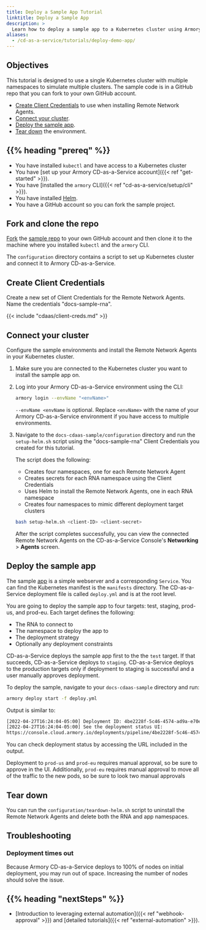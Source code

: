 ```yaml
---
title: Deploy a Sample App Tutorial
linktitle: Deploy a Sample App
description: >
  Learn how to deploy a sample app to a Kubernetes cluster using Armory Continuous Deployment-as-a-Service.
aliases:
  - /cd-as-a-service/tutorials/deploy-demo-app/
---
```


## Objectives

This tutorial is designed to use a single Kubernetes cluster with multiple namespaces to simulate multiple clusters. The sample code is in a GitHub repo that you can fork to your own GitHub account.

- [Create Client Credentials](#create-client-credentials) to use when installing Remote Network Agents.
- [Connect your cluster](#connect-your-cluster).
- [Deploy the sample app](#deploy-the-sample-app).
- [Tear down](#tear-down) the environment.

## {{% heading "prereq" %}}

* You have installed `kubectl` and have access to a Kubernetes cluster
* You have [set up your Armory CD-as-a-Service account]({{< ref "get-started" >}}).
* You have [installed the `armory` CLI]({{< ref "cd-as-a-service/setup/cli" >}}).
* You have installed [Helm](https://helm.sh/docs/intro/install/).
* You have a GitHub account so you can fork the sample project.

## Fork and clone the repo

[Fork](https://docs.github.com/en/get-started/quickstart/fork-a-repo) the  [sample repo](https://github.com/armory/docs-cdaas-sample) to your own GitHub account and then clone it to the machine where you installed `kubectl` and the `armory` CLI.

The `configuration` directory contains a script to set up Kubernetes cluster and connect it to Armory CD-as-a-Service.

## Create Client Credentials

Create a new set of Client Credentials for the Remote Network Agents. Name the credentials "docs-sample-rna".

{{< include "cdaas/client-creds.md" >}}

## Connect your cluster

Configure the sample environments and install the Remote Network Agents in your Kubernetes cluster.

1. Make sure you are connected to the Kubernetes cluster you want to install the sample app on.
1. Log into your Armory CD-as-a-Service environment using the CLI:

   ```bash
   armory login --envName "<envName>"
   ```

   `--envName <envName` is optional. Replace `<envName>` with the name of your Armory CD-as-a-Service environment if you have access to multiple environments.

1. Navigate to the `docs-cdaas-sample/configuration` directory and run the `setup-helm.sh` script using the "docs-sample-rna" Client Credentials you created for this tutorial.

   The script does the following:

      - Creates four namespaces, one for each Remote Network Agent
      - Creates secrets for each RNA namespace using the Client Credentials
      - Uses Helm to install the Remote Network Agents, one in each RNA namespace
      - Creates four namespaces to mimic different deployment target clusters

   ```bash
   bash setup-helm.sh <client-ID> <client-secret>
   ```

   After the script completes successfully, you can view the connected Remote Network Agents on the CD-as-a-Service Console's **Networking** > **Agents** screen.

## Deploy the sample app

The sample [app](https://hub.docker.com/r/demoimages/bluegreen) is a simple webserver and a corresponding `Service`. You can find the Kubernetes manifest is the `manifests` directory. The CD-as-a-Service deployment file is called `deploy.yml` and is at the root level.

You are going to deploy the sample app to four targets: test, staging, prod-us, and prod-eu. Each target defines the following:

* The RNA to connect to
* The namespace to deploy the app to
* The deployment strategy
* Optionally any deployment constraints

CD-as-a-Service deploys the sample app first to the the `test` target. If that succeeds, CD-as-a-Service deploys to `staging`. CD-as-a-Service deploys to the production targets only if deployment to staging is successful and a user manually approves deployment.

To deploy the sample, navigate to your `docs-cdaas-sample` directory and run:

```bash
armory deploy start -f deploy.yml
```

Output is similar to:

```bash
[2022-04-27T16:24:04-05:00] Deployment ID: 4be2228f-5c46-4574-ad9a-e70e601d94c4
[2022-04-27T16:24:04-05:00] See the deployment status UI:
https://console.cloud.armory.io/deployments/pipeline/4be2228f-5c46-4574-ad9a-e70e601d94c4?environmentId=a8906e61-2388-4daa-b38e-4339390b9447
```

You can check deployment status by accessing the URL included in the output.

Deployment to `prod-us` and `prod-eu` requires manual approval, so be sure to approve in the UI. Additionally, `prod-eu` requires manual approval to move all of the traffic to the new pods, so be sure to look two manual approvals

## Tear down

You can run the `configuration/teardown-helm.sh` script to uninstall the Remote Network Agents and delete both the RNA and app namespaces.

## Troubleshooting

### Deployment times out

Because Armory CD-as-a-Service deploys to 100% of nodes on initial deployment, you may run out of space. Increasing the number of nodes should solve the issue.

## {{% heading "nextSteps" %}}

* [Introduction to leveraging external automation]({{< ref "webhook-approval" >}}) and [detailed tutorials]({{< ref "external-automation" >}}).


<br>